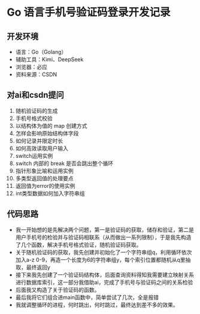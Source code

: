 # Go 语言手机号验证码登录开发记录

## 开发环境
- 语言：Go（Golang）
- 辅助工具：Kimi、DeepSeek
- 浏览器：必应
- 资料来源：CSDN

## 对ai和csdn提问
1. 随机验证码的生成
2. 手机号格式校验
3. 以结构体为值的 map 创建方式
4. 怎样会影响原始结构体字段
5. 如何记录并限定时长
6. 如何高效读取用户输入
7. switch运用实例
8. switch 内部的 break 是否会跳出整个循环
9. 指针形象比喻和运用实例
10. 多类型返回值的处理要点
11. 返回值为error的使用实例
12. int类型数据如何加入字符串组

## 代码思路
- 我一开始想的是先解决两个问题，第一是验证码的获取，储存和验证，第二是用户手机号的检验并与验证码相联系（从而做出一系列限制），于是我先构造了几个函数，解决手机号格式验证，随机验证码获取。
- 关于随机验证码的获取，我先创建并初始化了一个字符串组q，利用循环依次加入a-z
  0-9，再造一个长度为6的字符串组y，每个索引位置都随机从q里抽取，最终返回y
- 接下来我先创建了一个验证码结构体，后面查询资料得知我需要建立映射关系进行数据库索引，这一部分我借助ai，完成了手机号与验证码之间的关系检验
- 后面我又构造了关于验证码的函数。
- 最后我将它们组合进main函数中，简单尝试了几次，全是报错
- 我就调整循环的进程，何时跳出，何时跳过，最终达到差不多的效果。